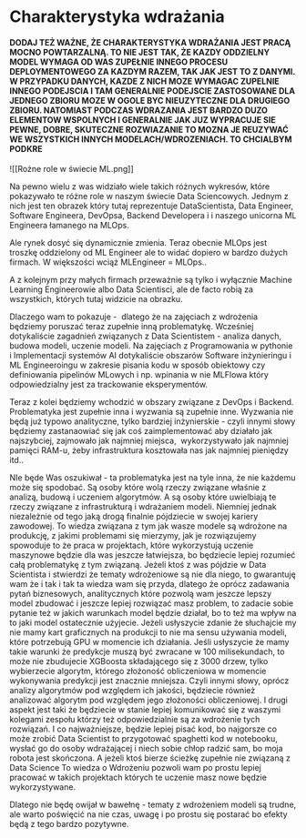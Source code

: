 # Charakterystyka wdrażania

#### DODAJ TEŻ WAŻNE, ŻE CHARAKTERYSTYKA WDRAŻANIA JEST PRACĄ MOCNO POWTARZALNĄ. TO NIE JEST TAK, ŻE KAZDY ODDZIELNY MODEL WYMAGA OD WAS ZUPEŁNIE INNEGO PROCESU DEPLOYMENTOWEGO ZA KAZDYM RAZEM, TAK JAK JEST TO Z DANYMI. W PRZYPADKU DANYCH, KAZDE Z NICH MOZE WYMAGAC ZUPELNIE INNEGO PODEJSCIA I TAM GENERALNIE PODEJSCIE ZASTOSOWANE DLA JEDNEGO ZBIORU MOZE W OGOLE BYC NIEUZYTECZNE DLA DRUGIEGO ZBIORU. NATOMIAST PODCZAS WDRAZANIA JEST BARDZO DUZO ELEMENTOW WSPOLNYCH I GENERALNIE JAK JUZ WYPRACUJE SIE PEWNE, DOBRE, SKUTECZNE ROZWIAZANIE TO MOZNA JE REUZYWAĆ WE WSZYSTKICH INNYCH MODELACH/WDROZENIACH. TO CHCIALBYM PODKRE

![[Rożne role w świecie ML.png]]

Na pewno wielu z was widziało wiele takich różnych wykresów, które pokazywało te różne role w naszym świecie Data Sciencowych. Jednym z nich jest ten obrazek który tutaj reprezentuje DataScientista, Data Engineer, Software Engineera, DevOpsa, Backend Developera i i naszego unicorna ML Engineera łamanego na MLOps.  

Ale rynek dosyć się dynamicznie zmienia. Teraz obecnie MLOps jest troszkę oddzielony od ML Engineer ale to widać dopiero w bardzo dużych firmach. W większości wciąż MLEngineer = MLOps.. 

A z kolejnym przy małych firmach przeważnie są tylko i wyłącznie Machine Learning Engineerowie albo Data Scientisci, ale de facto robią za wszystkich, których tutaj widzicie na obrazku.

Dlaczego wam to pokazuje -  dlatego że na zajęciach z wdrożenia będziemy poruszać teraz zupełnie inną problematykę. Wcześniej dotykaliście zagadnień związanych z Data Scientistem - analiza danych,  budowa modeli, uczenie modeli. Na zajęciach z Programowania w pythonie i Implementacji systemów AI dotykaliście obszarów Software inżynieringu i ML Engineeroingu w zakresie pisania kodu w sposób obiektowy czy definiowania pipelinów MLowych i np. wpinania w nie MLFlowa który odpowiedzialny jest za trackowanie eksperymentów.

Teraz z kolei będziemy wchodzić w obszary związane z DevOps i Backend. Problematyka jest zupełnie inna i wyzwania są zupełnie inne. Wyzwania nie będą już typowo analityczne, tylko bardziej inżynierskie - czyli innymi słowy będziemy zastanaowiać się jak coś zaimplementować aby działało jak najszybciej, zajmowało jak najmniej miejsca,  wykorzystywało jak najmniej pamięci RAM-u, żeby infrastruktura kosztowała nas jak najmniej pieniędzy itd..

NIe będe Was oszukiwał - ta problematyka jest na tyle inna, że nie każdemu może się spodobać. Są osoby które wolą rzeczy związane właśnie z analizą, budową i uczeniem algorytmów. A są osoby które uwielbiają te rzeczy związane z infrastrukturą i wdrażaniem modeli. Niemniej jednak niezależnie od tego jaką drogą finalnie pójdziecie w swojej kariery zawodowej. To wiedza związana z tym jak wasze modele są wdrożone na produkcję, z jakimi problemami się mierzymy, jak je rozwiązujemy spowoduje to że praca w projektach, które wykorzystują uczenie maszynowe będzie dla was jeszcze łatwiejsza, bo będziecie lepiej rozumieć całą problematykę z tym związaną. Jeżeli ktoś z was pójdzie w Data Scientista i stwierdzi że tematy wdrożeniowe są nie dla niego, to gwarantuję wam że i tak i tak ta wiedza wam się przyda, dlatego że oprócz zadawania pytań biznesowych, analitycznych które pozwolą wam jeszcze lepszy model zbudować i jeszcze lepiej rozwiązać masz problem, to zadacie sobie pytanie też w jakich warunkach model będzie działał, bo to też ma wpływ na to jaki model ostatecznie użyjecie. Jeżeli usłyszycie zdanie że słuchajcie my nie mamy kart graficznych na produkcji to nie ma sensu używania modeli, które potrzebują GPU w momencie ich działania. Jeśli usłyszycie że mamy takie warunki że predykcje muszą być zwracane w 100 milisekundach, to może nie zbudujecie XGBoosta składającego się z 3000 drzew, tylko wybierzecie algorytm, którego złożoność obliczeniowa w momencie wykonywania predykcji jest znacznie mniejsza. Czyli innymi słowy, oprócz analizy algorytmów pod względem ich jakości, będziecie również analizować algorytm pod względem jego złożoności obliczeniowej. I drugi aspekt jest taki że będziecie w stanie lepiej komunikować się z waszymi kolegami zespołu którzy też odpowiedzialnie są za wdrożenie tych rozwiązań. I co najważniejsze, będzie lepiej pisać kod, bo najgorsze co może zrobić Data Scientist to przygotować spaghetti kod w notebooku, wysłać go do osoby wdrażającej i niech sobie chłop radzić sam, bo moja robota jest skończona. A jeżeli ktoś bierze ścieżkę zupełnie nie związaną z Data Science To wiedza o Wdrożeniu pozwoli wam po prostu lepiej pracować w takich projektach których te uczenie masz nowe będzie wykorzystywane. 

Dlatego nie będę owijał w bawełnę - tematy z wdrożeniem modeli są trudne, ale warto poświęcić na nie czas, uwagę i po prostu się postarać bo efekty będą z tego bardzo pozytywne.